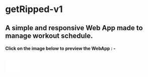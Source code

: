 # getRipped-v1
## A simple and responsive Web App made to manage workout schedule.<br>
#### Click on the image below to preview the WebApp : - 
<a target="blank" href="https://jatinvats636.github.io/getRipped-v1_webApp/"><img width="50" src="/images/ms-icon-310x310.png" /></a>
